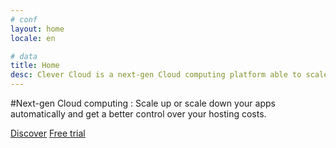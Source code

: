 ```yaml
---
# conf
layout: home
locale: en

# data
title: Home
desc: Clever Cloud is a next-gen Cloud computing platform able to scale websites and apps automatically.
---
```

#Next-gen Cloud computing&nbsp;: Scale up or scale down your apps automatically and get a better control over your hosting costs.
<div class="call-for-action">
   <a class="btn btn-inverse btn-large" href="/en/the-cloud/solution">Discover</a>
   <a class="btn btn-primary btn-large" href="https://console.clever-cloud.com/auth/signup">Free trial</a>
</div>
